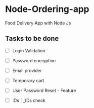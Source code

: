 # Node-Ordering-app
Food Delivery App with Node Js

## Tasks to be done
- [ ] Login Validation
- [ ] Password encryption
- [ ] Email provider
- [ ] Temporary cart
- [ ] User Password Reset - Feature
- [ ] IDs | _IDs check

